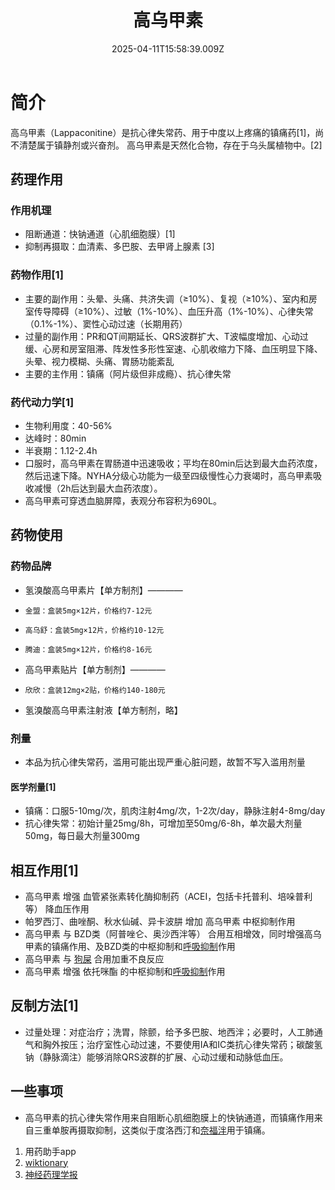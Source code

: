 ﻿---
title: 高乌甲素
description: 
published: true
date: 2025-04-11T15:58:39.009Z
tags: 
editor: markdown
dateCreated: 2025-04-11T15:58:34.573Z
---

# 简介
高乌甲素（Lappaconitine）是抗心律失常药、用于中度以上疼痛的镇痛药[1]，尚不清楚属于镇静剂或兴奋剂。
高乌甲素是天然化合物，存在于乌头属植物中。[2]
## 药理作用
### 作用机理
- 阻断通道：快钠通道（心肌细胞膜）[1]
- 抑制再摄取：血清素、多巴胺、去甲肾上腺素 [3]
### 药物作用[1]
- 主要的副作用：头晕、头痛、共济失调（≥10%）、复视（≥10%）、室内和房室传导障碍（≥10%）、过敏（1%-10%）、血压升高（1%-10%）、心律失常（0.1%-1%）、窦性心动过速（长期用药）
- 过量的副作用：PR和QT间期延长、QRS波群扩大、T波幅度增加、心动过缓、心房和房室阻滞、阵发性多形性室速、心肌收缩力下降、血压明显下降、头晕、视力模糊、头痛、胃肠功能紊乱
- 主要的主作用：镇痛（阿片级但非成瘾）、抗心律失常
### 药代动力学[1]
- 生物利用度：40-56%
- 达峰时：80min
- 半衰期：1.12-2.4h
- 口服时，高乌甲素在胃肠道中迅速吸收；平均在80min后达到最大血药浓度，然后迅速下降。NYHA分级心功能为一级至四级慢性心力衰竭时，高乌甲素吸收减慢（2h后达到最大血药浓度）。
- 高乌甲素可穿透血脑屏障，表观分布容积为690L。
## 药物使用
### 药物品牌
- 氢溴酸高乌甲素片【单方制剂】————
-     金盟：盒装5mg×12片，价格约7-12元
-     高乌舒：盒装5mg×12片，价格约10-12元
-     腾迪：盒装5mg×12片，价格约8-16元
- 高乌甲素贴片【单方制剂】————
-     欣欣：盒装12mg×2贴，价格约140-180元
- 氢溴酸高乌甲素注射液【单方制剂，略】
### 剂量
- 本品为抗心律失常药，滥用可能出现严重心脏问题，故暂不写入滥用剂量
#### 医学剂量[1]
- 镇痛：口服5-10mg/次，肌肉注射4mg/次，1-2次/day，静脉注射4-8mg/day
- 抗心律失常：初始计量25mg/8h，可增加至50mg/6-8h，单次最大剂量50mg，每日最大剂量300mg
## 相互作用[1]
- 高乌甲素 增强 血管紧张素转化酶抑制药（ACEI，包括卡托普利、培哚普利等） 降血压作用
- 帕罗西汀、曲唑酮、秋水仙碱、异卡波肼 增加 高乌甲素 中枢抑制作用
- 高乌甲素 与 BZD类（阿普唑仑、奥沙西泮等） 合用互相增效，同时增强高乌甲素的镇痛作用、及BZD类的中枢抑制和[呼吸抑制](https://overspeed-wiki.github.io/%E5%91%BC%E5%90%B8%E6%8A%91%E5%88%B6/)作用
- 高乌甲素 与 [狗屎](https://overspeed-wiki.github.io/QTP/) 合用加重不良反应
- 高乌甲素 增强 依托咪酯 的中枢抑制和[呼吸抑制](https://overspeed-wiki.github.io/%E5%91%BC%E5%90%B8%E6%8A%91%E5%88%B6/)作用
## 反制方法[1]
- 过量处理：对症治疗；洗胃，除颤，给予多巴胺、地西泮；必要时，人工肺通气和胸外按压；治疗室性心动过速，不要使用IA和IC类抗心律失常药；碳酸氢钠（静脉滴注）能够消除QRS波群的扩展、心动过缓和动脉低血压。
## 一些事项
- 高乌甲素的抗心律失常作用来自阻断心肌细胞膜上的快钠通道，而镇痛作用来自三重单胺再摄取抑制，这类似于度洛西汀和[奈福泮](https://overspeed-wiki.github.io/NFP/)用于镇痛。

1.	用药助手app
2.	[wiktionary](https://en.wiktionary.org/wiki/lappaconitine)
3.	[神经药理学报](http://actanp.hebeinu.edu.cn/CN/10.3969/j.issn.2095-1396.2017.03.004)

